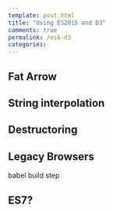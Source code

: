 ```yaml
---
template: post.html
title: "Using ES2015 and D3"
comments: true
permalink: /es6-d3
categories: 
---
```


## Fat Arrow

## String interpolation

## Destructoring


## Legacy Browsers

babel build step

## ES7?

<div id='graph'></div>


<div class='tooltip'></div>



<link rel="stylesheet" type="text/css" href="/javascripts/posts/es6-d3/style.css">


<script src="/javascripts/libs/d3.4.11.js" type="text/javascript"></script>
<script src="/javascripts/libs/lodash.js" type="text/javascript"></script>
<script src="/javascripts/libs/d3-jetpack-v1.js" type="text/javascript"></script>
<script src="/javascripts/libs/d3-starterkit-v0.js" type="text/javascript"></script>

<script src="/javascripts/posts/es6-d3/script.js"></script>
